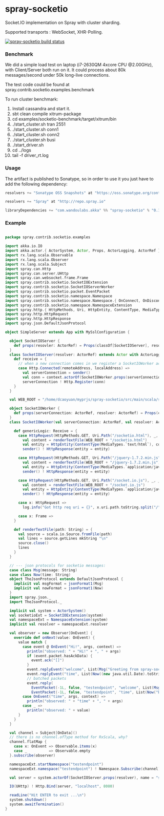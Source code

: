 spray-socketio
==============

Socket.IO implementation on Spray with cluster sharding.

Supported transports : WebSocket, XHR-Polling.

<a href="https://travis-ci.org/wandoulabs/spray-socketio"><img src="https://travis-ci.org/wandoulabs/spray-socketio.png" alt="spray-socketio build status"></a>

### Benchmark

We did a simple load test on laptop (i7-2630QM 4xcore CPU @2.00GHz), with Client/Server both run on it. It could process about 80k messages/second under 50k long-live connections.

The test code could be found at spray.contrib.socketio.examples.benchmark

To run cluster benchmark:

1. Install cassandra and start it.
2. sbt clean compile xitrum-package
3. cd examples/socketio-benchmark/target/xitrum/bin
4. ./start_cluster.sh tran 2551
5. ./start_cluster.sh conn1
6. ./start_cluster.sh conn2
7. ./start_cluster.sh busi
8. ./start_driver.sh
9. cd ../logs
10. tail -f driver_rt.log


### Usage
The artifact is published to Sonatype, so in order to use it you just have to add the following dependency:

```scala
resolvers += "Sonatype OSS Snapshots" at "https://oss.sonatype.org/content/repositories/snapshots"

resolvers += "Spray" at "http://repo.spray.io"

libraryDependencies += "com.wandoulabs.akka" %% "spray-socketio" % "0.1.3-SNAPSHOT"
```

### Example

```scala

package spray.contrib.socketio.examples

import akka.io.IO
import akka.actor.{ ActorSystem, Actor, Props, ActorLogging, ActorRef }
import rx.lang.scala.Observable
import rx.lang.scala.Observer
import rx.lang.scala.Subject
import spray.can.Http
import spray.can.server.UHttp
import spray.can.websocket.frame.Frame
import spray.contrib.socketio.SocketIOExtension
import spray.contrib.socketio.SocketIOServerWorker
import spray.contrib.socketio.packet.EventPacket
import spray.contrib.socketio.namespace.Namespace
import spray.contrib.socketio.namespace.Namespace.{ OnConnect, OnDisconnect, OnData, OnEvent }
import spray.contrib.socketio.namespace.NamespaceExtension
import spray.http.{ HttpMethods, Uri, HttpEntity, ContentType, MediaTypes }
import spray.http.HttpRequest
import spray.http.HttpResponse
import spray.json.DefaultJsonProtocol

object SimpleServer extends App with MySslConfiguration {

  object SocketIOServer {
    def props(resovler: ActorRef) = Props(classOf[SocketIOServer], resolver)
  }
  class SocketIOServer(resolver: ActorRef) extends Actor with ActorLogging {
    def receive = {
      // when a new connection comes in we register a SocketIOWorker actor as the per connection handler
      case Http.Connected(remoteAddress, localAddress) =>
        val serverConnection = sender()
        val conn = context.actorOf(SocketIOWorker.props(serverConnection, resolver))
        serverConnection ! Http.Register(conn)
    }
  }

  val WEB_ROOT = "/home/dcaoyuan/myprjs/spray-socketio/src/main/scala/spray/contrib/socketio/examples"

  object SocketIOWorker {
    def props(serverConnection: ActorRef, resolver: ActorRef) = Props(classOf[SocketIOWorker], serverConnection, resolver)
  }
  class SocketIOWorker(val serverConnection: ActorRef, val resolver: ActorRef) extends Actor with SocketIOServerWorker {

    def genericLogic: Receive = {
      case HttpRequest(HttpMethods.GET, Uri.Path("/socketio.html"), _, _, _) =>
        val content = renderTextFile(WEB_ROOT + "/socketio.html")
        val entity = HttpEntity(ContentType(MediaTypes.`text/html`), content)
        sender() ! HttpResponse(entity = entity)

      case HttpRequest(HttpMethods.GET, Uri.Path("/jquery-1.7.2.min.js"), _, _, _) =>
        val content = renderTextFile(WEB_ROOT + "/jquery-1.7.2.min.js")
        val entity = HttpEntity(ContentType(MediaTypes.`application/javascript`), content)
        sender() ! HttpResponse(entity = entity)

      case HttpRequest(HttpMethods.GET, Uri.Path("/socket.io.js"), _, _, _) =>
        val content = renderTextFile(WEB_ROOT + "/socket.io.js")
        val entity = HttpEntity(ContentType(MediaTypes.`application/javascript`), content)
        sender() ! HttpResponse(entity = entity)

      case x: HttpRequest =>
        log.info("Got http req uri = {}", x.uri.path.toString.split("/").toList)

      case x: Frame =>
    }

    def renderTextFile(path: String) = {
      val source = scala.io.Source.fromFile(path)
      val lines = source.getLines mkString "\n"
      source.close()
      lines
    }
  }

  // --- json protocols for socketio messages:
  case class Msg(message: String)
  case class Now(time: String)
  object TheJsonProtocol extends DefaultJsonProtocol {
    implicit val msgFormat = jsonFormat1(Msg)
    implicit val nowFormat = jsonFormat1(Now)
  }
  import spray.json._
  import TheJsonProtocol._

  implicit val system = ActorSystem()
  val socketioExt = SocketIOExtension(system)
  val namespaceExt = NamespaceExtension(system)
  implicit val resolver = namespaceExt.resolver

  val observer = new Observer[OnEvent] {
    override def onNext(value: OnEvent) {
      value match {
        case event @ OnEvent("Hi!", args, context) =>
          println("observed: " + "Hi!" + ", " + args)
          if (event.packet.hasAckData) {
            event.ack("[]")
          }
          event.replyEvent("welcome", List(Msg("Greeting from spray-socketio")).toJson.toString)
          event.replyEvent("time", List(Now((new java.util.Date).toString)).toJson.toString)
          // batched packets
          event.reply(
            EventPacket(-1L, false, "testendpoint", "welcome", List(Msg("Batcher Greeting from spray-socketio")).toJson.toString),
            EventPacket(-1L, false, "testendpoint", "time", List(Now("Batched " + (new java.util.Date).toString)).toJson.toString))
        case OnEvent("time", args, context) =>
          println("observed: " + "time" + ", " + args)
        case _ =>
          println("observed: " + value)
      }
    }
  }

  val channel = Subject[OnData]()
  // there is no channel.ofType method for RxScala, why?
  channel.flatMap {
    case x: OnEvent => Observable.items(x)
    case _          => Observable.empty
  }.subscribe(observer)

  namespaceExt.startNamespace("testendpoint")
  namespaceExt.namespace("testendpoint") ! Namespace.Subscribe(channel)

  val server = system.actorOf(SocketIOServer.props(resolver), name = "socketio-server")

  IO(UHttp) ! Http.Bind(server, "localhost", 8080)

  readLine("Hit ENTER to exit ...\n")
  system.shutdown()
  system.awaitTermination()
}


```
